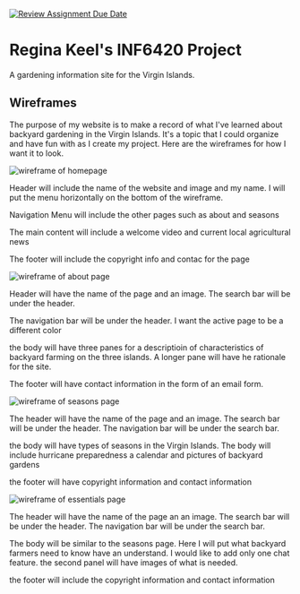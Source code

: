 [![Review Assignment Due Date](https://classroom.github.com/assets/deadline-readme-button-24ddc0f5d75046c5622901739e7c5dd533143b0c8e959d652212380cedb1ea36.svg)](https://classroom.github.com/a/cSGmFTKd)
# Regina Keel's INF6420 Project

A gardening information site for the Virgin Islands.

## Wireframes

The purpose of my website is to make a record of what I've learned about backyard gardening in the Virgin Islands. It's a topic that I could organize and have fun with as I create my project. Here are the wireframes for how I want it to look. 

![wireframe of homepage](https://user-images.githubusercontent.com/132660279/239478892-10606ca4-cd8f-43dd-9c7f-c169176e687c.png)

Header will include the name of the website and image and my name. I will put the menu horizontally on the bottom of the wireframe.

Navigation Menu will include the other pages such as about and seasons

The main content will include a welcome video and current local agricultural news

The footer will include the copyright info and contac for the page

![wireframe of about page](https://user-images.githubusercontent.com/132660279/239480195-860c969f-a361-4f7c-80ef-9963bc9201e1.png)

Header will have the name of the page and an image. The search bar will be under the header. 

The navigation bar will be under the header. I want the active page to be a different color

the body will have three panes for a descriptioin of characteristics of backyard farming on the three islands. A longer pane will have he rationale for the site. 

The footer will have contact information in the form of an email form. 

![wireframe of seasons page](https://user-images.githubusercontent.com/132660279/239481469-fd11a314-e9e3-44f2-89b4-658b4bfefaaa.png)

The header will have the name of the page and an image. The search bar will be under the header. The navigation bar will be under the search bar. 

the body will have types of seasons in the Virgin Islands. The body will include hurricane preparedness a calendar and pictures of backyard gardens

the footer will have copyright information and contact information 

![wireframe of essentials page](https://user-images.githubusercontent.com/132660279/239482490-0547b057-74aa-47a7-a9ba-5e3e8768c915.png)

The header will have the name of the page an an image. The search bar will be under the header. The navigation bar will be under the search bar.

The body will be similar to the seasons page. Here I will put what backyard farmers need to know have an understand. I would like to add only one chat feature. the second panel will have images of what is needed. 

the footer will include the copyright information and contact information 